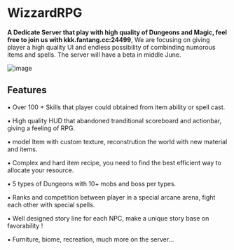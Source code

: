 # WizzardRPG
**A Dedicate Server that play with high quality of Dungeons and Magic, feel free to join us with kkk.fantang.cc:24499**, We are focusing on giving player a high quality UI and endless possibility of combinding numorous items and spells. The server will have a beta in middle June.

![image](https://user-images.githubusercontent.com/39553613/115486556-c3e77d00-a20b-11eb-824e-f14800a3580c.png)

## Features
▪ Over 100 + Skills that player could obtained from item ability or spell cast.

▪ High quality HUD that abandoned tranditional scoreboard and actionbar, giving a feeling of RPG.

▪ model Item with custom texture, reconstrution the world with new material and items.

▪ Complex and hard item recipe, you need to find the best efficient way to allocate your resource.

▪ 5 types of Dungeons with 10+ mobs and boss per types.

▪ Ranks and competition between player in a special arcane arena, fight each other with special spells.

▪ Well designed story line for each NPC, make a unique story base on favorability !

▪ Furniture, biome, recreation, much more on the server...
